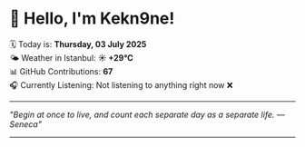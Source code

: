# 👋 Hello, I'm Kekn9ne!

🗓️ Today is: **Thursday, 03 July 2025**  
🌤️ Weather in Istanbul: **☀️   +29°C**  
📊 GitHub Contributions: **67**  
🎧 Currently Listening: Not listening to anything right now ❌

---

_"Begin at once to live, and count each separate day as a separate life.   — *Seneca*"_

---
